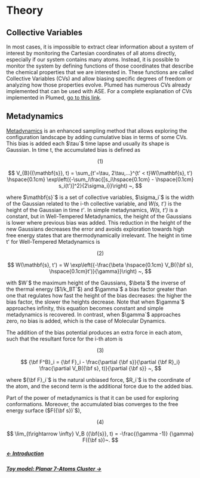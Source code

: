 # Theory

## Collective Variables

In most cases, it is impossible to extract clear information about 
a system of interest by monitoring the Cartesian coordinates of all atoms directly, 
especially if our system contains many atoms. Instead, it
is possible to monitor the system by defining functions of those 
coordinates that describe the chemical properties that we are interested in. 
These functions are called Collective Variables (CVs) and allow biasing 
specific degrees of freedom or analyzing how those properties evolve. Plumed 
has numerous CVs already implemented that can be used with ASE. For a 
complete explanation of CVs implemented in Plumed, 
[go to this link](https://www.plumed.org/doc-v2.8/user-doc/html/colvarintro.html).

## Metadynamics

[Metadynamics](https://www.nature.com/articles/s42254-020-0153-0) is an enhanced sampling method 
that allows exploring the configuration landscape by adding cumulative bias in 
terms of some CVs. This bias is added each $\tau`$ time lapse and usually its 
shape is Gaussian. In time t, the accumulated bias is
defined as

<a name="bias"></a>
$$
(1)
$$

$$
V_{B}({\mathbf{s}}, t) = \sum_{t'=\tau, 2\tau,...}^{t' < t}W(\mathbf{s}, t') 
                            \hspace{0.1cm}
                            \exp\left({-\sum_i\frac{[s_i\hspace{0.1cm} - 
                            \hspace{0.1cm}
                            s_i(t')]^2}{2\sigma_i}}\right) ~,
$$

where $\mathbf{s}`$ is a set of collective variables, $\sigma_i`$ is the width of the 
Gaussian related to the i-th collective variable, and *W(s, t')* is the height 
of the Gaussian in time *t'*. In simple metadynamics, *W(s, t')* is a constant, 
but in Well-Tempered Metadynamics, the height of the Gaussians is lower where
previous bias was added. This reduction in the height of the new Gaussians decreases 
the error and avoids exploration towards high free energy states that are 
thermodynamically irrelevant. The height in time t' for Well-Tempered 
Metadynamics is

<a name="hills"></a>
$$
(2)
$$

$$
W(\mathbf{s}, t')  = W \exp\left({-\frac{\beta \hspace{0.1cm} V_B({\bf s}, 
                  \hspace{0.1cm}t')}{\gamma}}\right) ~,
$$

with $W`$ the maximum height of the Gaussians, $\beta`$ the inverse of
the thermal energy ($1/k_BT`$) and $\gamma`$ a bias factor greater than
one that regulates how fast the height of the bias decreases: the higher the 
bias factor, the slower the heights decrease. Note that when 
$\gamma`$ approaches infinity, this equation becomes constant and simple 
metadynamics is recovered. In contrast, when $\gamma`$ approaches zero, no bias is
added, which is the case of Molecular Dynamics.

The addition of the bias potential produces an extra force in each atom, such that
the resultant force for the i-th atom is

<a name="force"></a>
$$
(3)
$$

$$
{\bf F^B}_i = {\bf F}_i - \frac{\partial {\bf s}}{\partial {\bf R}_i} 
                   \frac{\partial V_B({\bf s}, t)}{\partial {\bf s}} ~,
$$

where ${\bf F}_i`$ is the natural unbiased force, $R_i`$ is the coordinate of the atom, and the second term 
is the additional force due to the added bias.

Part of the power of metadynamics is that it can be used for exploring 
conformations. Moreover, the accumulated bias converges to the free energy surface 
($F({\bf s})`$),

$$
(4)
$$

$$
\lim_{t\rightarrow \infty} V_B ({\bf{s}}, t) = -\frac{(\gamma -1)}
                                               {\gamma} F({\bf s})~.
$$

##### [&larr; Introduction](NAVIGATION.md)
##### [Toy model: Planar 7-Atoms Cluster &rarr;](defsystem.md)
